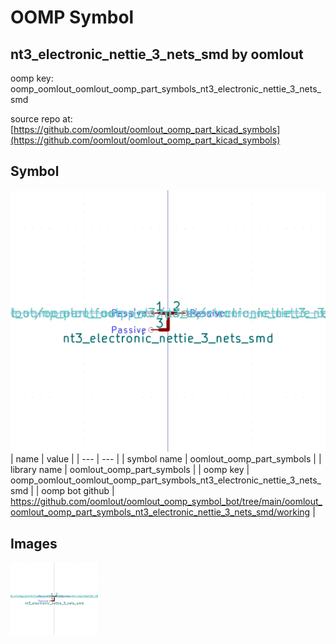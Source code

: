 # OOMP Symbol  
## nt3_electronic_nettie_3_nets_smd  by oomlout  
  
oomp key: oomp_oomlout_oomlout_oomp_part_symbols_nt3_electronic_nettie_3_nets_smd  
  
source repo at: [https://github.com/oomlout/oomlout_oomp_part_kicad_symbols](https://github.com/oomlout/oomlout_oomp_part_kicad_symbols)  
## Symbol  
  
[![working.png](working_600.png)](working.png)  
| name | value | 
| --- | --- | 
| symbol name | oomlout_oomp_part_symbols | 
| library name | oomlout_oomp_part_symbols | 
| oomp key | oomp_oomlout_oomlout_oomp_part_symbols_nt3_electronic_nettie_3_nets_smd | 
| oomp bot github | https://github.com/oomlout/oomlout_oomp_symbol_bot/tree/main/oomlout_oomlout_oomp_part_symbols_nt3_electronic_nettie_3_nets_smd/working | 
## Images  
  
[![working.png](working_140.png)](working.png)  
